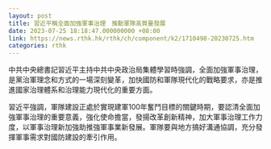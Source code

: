 ```yaml
---
layout: post
title: 習近平稱全面加強軍事治理　推動軍隊高質量發展
date: 2023-07-25 18:18:47.000000000 +08:00
link: https://news.rthk.hk/rthk/ch/component/k2/1710498-20230725.htm
categories: rthk
---
```


中共中央總書記習近平主持中共中央政治局集體學習時強調，全面加強軍事治理，是黨治軍理念和方式的一場深刻變革，加快國防和軍隊現代化的戰略要求，亦是推進國家治理體系和治理能力現代化的重要方面。

習近平強調，軍隊建設正處於實現建軍100年奮鬥目標的關鍵時期，要認清全面加強軍事治理的重要意義，強化使命擔當，發揚改革創新精神，加大軍事治理工作力度，以軍事治理新加強助推強軍事業新發展。軍隊要與地方搞好溝通協調，充分發揮軍事需求對國防建設的牽引作用。
